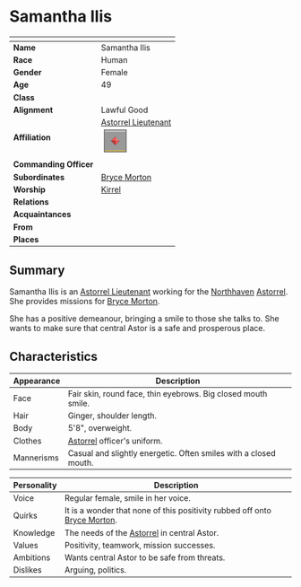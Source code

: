 # Samantha Ilis

| []() | |
| --- | --- |
| **Name** | Samantha Ilis |
| **Race** | Human |
| **Gender** | Female |
| **Age** | 49  |
| **Class** | |
| **Alignment** | Lawful Good |
| **Affiliation** | [Astorrel Lieutenant](../civilisations/kingdom-of-astor/organisations/astorrel/ranks/5-lieutenant.md)<br /><img src="../../images/ranks/astorrel-5-lieutenant.png" height="50" /> |
| **Commanding Officer** | |
| **Subordinates** | [Bryce Morton](bryce-morton.md) |
| **Worship** | [Kirrel](../gods/gods/kirrel.md) |
| **Relations** | |
| **Acquaintances** | |
| **From** | |
| **Places** | |

## Summary

Samantha Ilis is an [Astorrel Lieutenant](../civilisations/kingdom-of-astor/organisations/astorrel/ranks/5-lieutenant.md) working for the [Northhaven](../civilisations/kingdom-of-astor/settlements/northhaven/README.md) [Astorrel](../civilisations/kingdom-of-astor/organisations/astorrel/README.md). She provides missions for [Bryce Morton](bryce-morton.md).

She has a positive demeanour, bringing a smile to those she talks to. She wants to make sure that central Astor is a safe and prosperous place.

## Characteristics

| Appearance | Description |
| --- | --- |
| Face | Fair skin, round face, thin eyebrows. Big closed mouth smile. |
| Hair | Ginger, shoulder length. |
| Body | 5'8", overweight. |
| Clothes | [Astorrel](../civilisations/kingdom-of-astor/organisations/astorrel/README.md) officer's uniform. |
| Mannerisms | Casual and slightly energetic. Often smiles with a closed mouth. |

| Personality | Description |
| --- | --- |
| Voice | Regular female, smile in her voice. |
| Quirks | It is a wonder that none of this positivity rubbed off onto [Bryce Morton](bryce-morton.md). |
| Knowledge | The needs of the [Astorrel](../civilisations/kingdom-of-astor/organisations/astorrel/README.md) in central Astor. |
| Values | Positivity, teamwork, mission successes. |
| Ambitions | Wants central Astor to be safe from threats. |
| Dislikes | Arguing, politics. |

